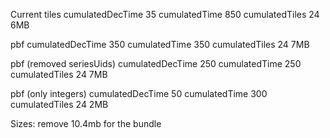 Current tiles
cumulatedDecTime 35
cumulatedTime 850
cumulatedTiles 24
6MB

pbf
cumulatedDecTime 350
cumulatedTime 350
cumulatedTiles 24
7MB

pbf (removed seriesUids)
cumulatedDecTime 250
cumulatedTime 250
cumulatedTiles 24
7MB

pbf (only integers)
cumulatedDecTime 50
cumulatedTime 300
cumulatedTiles 24
2MB


Sizes: remove 10.4mb for the bundle
